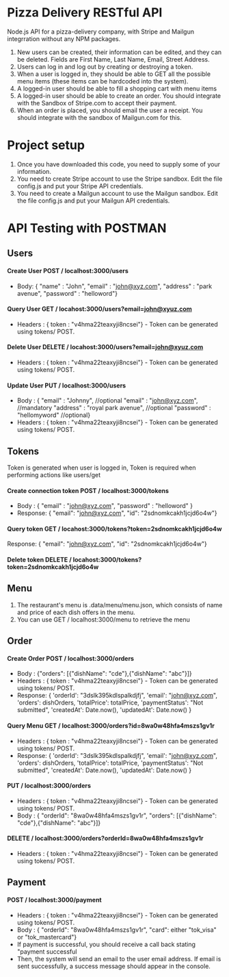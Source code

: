 # Pizza Delivery RESTful API

Node.js API for a pizza-delivery company, with Stripe and Mailgun integrration without any NPM packages.

1. New users can be created, their information can be edited, and they can be deleted. Fields are First Name, Last Name, Email, Street Address.
2. Users can log in and log out by creating or destroying a token.
3. When a user is logged in, they should be able to GET all the possible menu items (these items can be hardcoded into the system).
4. A logged-in user should be able to fill a shopping cart with menu items
5. A logged-in user should be able to create an order. You should integrate with the Sandbox of Stripe.com to accept their payment.
6. When an order is placed, you should email the user a receipt. You should integrate with the sandbox of Mailgun.com for this.

# Project setup
1. Once you have downloaded this code, you need to supply some of your information.
2. You need to create Stripe account to use the Stripe sandbox. Edit the file config.js and put your Stripe API credentials. 
3. You need to create a Mailgun account to use the Mailgun sandbox. Edit the file config.js and put your Mailgun API credentials. 

# API Testing with POSTMAN
## Users
#### Create User POST / localhost:3000/users 
* Body: 
{ "name" : "John", "email" : "john@xyz.com", "address" : "park avenue", "password" : "helloword"}

#### Query User GET / locahost:3000/users?email=john@xyuz.com 
* Headers : 
{ token : "v4hma22teaxyji8ncsei"} - Token can be generated  using tokens/ POST.

#### Delete User DELETE / locahost:3000/users?email=john@xyuz.com 
* Headers : { token : "v4hma22teaxyji8ncsei"} - Token can be generated  using tokens/ POST.

#### Update User PUT / localhost:3000/users 
* Body : 
{ "email" : "Johnny", //optional "email" : "john@xyz.com", //mandatory "address" : "royal park avenue", //optional "password" : "hellomyword" //optional}
* Headers : { token : "v4hma22teaxyji8ncsei"}  - Token can be generated  using tokens/ POST.

## Tokens
Token is generated when user is logged in, Token is required when performing actions like users/get

#### Create connection token POST / localhost:3000/tokens 
* Body : 
{ "email" : "john@xyz.com", "password" : "helloword" } 
* Response: { "email": "john@xyz.com", "id": "2sdnomkcakh1jcjd6o4w"}

#### Query token GET / locahost:3000/tokens?token=2sdnomkcakh1jcjd6o4w 
Response: { "email": "john@xyz.com", "id": "2sdnomkcakh1jcjd6o4w"}

#### Delete token DELETE / locahost:3000/tokens?token=2sdnomkcakh1jcjd6o4w

## Menu
1. The restaurant's menu is .data/menu/menu.json, which consists of name and price of each dish offers in the menu.
2. You can use GET / localhost:3000/menu to retrieve the menu

## Order
#### Create Order POST / localhost:3000/orders 
* Body : {"orders": [{"dishName": "cde"},{"dishName": "abc"}]} 
* Headers : { token : "v4hma22teaxyji8ncsei"} - Token can be generated  using tokens/ POST.
* Response: {
                      'orderId': "3dslk395kdlspalkdjfj",
                      'email': "john@xyz.com",
                      'orders': dishOrders,
                      'totalPrice': totalPrice,
                      'paymentStatus': "Not submitted",
                      'createdAt': Date.now(),
                      'updatedAt': Date.now()
                    }

#### Query Menu GET / localhost:3000/orders?id=8wa0w48hfa4mszs1gv1r 
* Headers : { token : "v4hma22teaxyji8ncsei"} - Token can be generated  using tokens/ POST. 
* Response: {
                'orderId': "3dslk395kdlspalkdjfj",
                'email': "john@xyz.com",
                'orders': dishOrders,
                'totalPrice': totalPrice,
                'paymentStatus': "Not submitted",
                'createdAt': Date.now(),
                'updatedAt': Date.now()
              }

#### PUT / localhost:3000/orders 
* Headers : { token : "v4hma22teaxyji8ncsei"}  - Token can be generated  using tokens/ POST. 
* Body : { "orderId": "8wa0w48hfa4mszs1gv1r", "orders": [{"dishName": "cde"},{"dishName": "abc"}]}

#### DELETE / localhost:3000/orders?orderId=8wa0w48hfa4mszs1gv1r 
* Headers : { token : "v4hma22teaxyji8ncsei"}  - Token can be generated  using tokens/ POST.

## Payment
#### POST / localhost:3000/payment 
* Headers : { token : "v4hma22teaxyji8ncsei"}  - Token can be generated  using tokens/ POST. 
* Body : { "orderId": "8wa0w48hfa4mszs1gv1r", "card": either "tok_visa" or "tok_mastercard"}
* If payment is successful, you should receive a call back stating "payment successful
* Then, the system will send an email to the user email address. If email is sent successfully, a success message should appear in the console.
